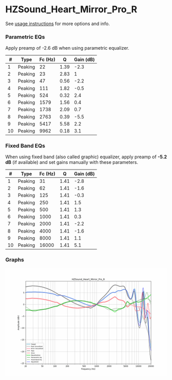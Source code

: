 # HZSound_Heart_Mirror_Pro_R
See [usage instructions](https://github.com/jaakkopasanen/AutoEq#usage) for more options and info.

### Parametric EQs
Apply preamp of -2.6 dB when using parametric equalizer.

|   # | Type    |   Fc (Hz) |    Q |   Gain (dB) |
|-----|---------|-----------|------|-------------|
|   1 | Peaking |        22 | 1.39 |        -2.3 |
|   2 | Peaking |        23 | 2.83 |         1   |
|   3 | Peaking |        47 | 0.56 |        -2.2 |
|   4 | Peaking |       111 | 1.82 |        -0.5 |
|   5 | Peaking |       524 | 0.32 |         2.4 |
|   6 | Peaking |      1579 | 1.56 |         0.4 |
|   7 | Peaking |      1738 | 2.09 |         0.7 |
|   8 | Peaking |      2763 | 0.39 |        -5.5 |
|   9 | Peaking |      5417 | 5.58 |         2.2 |
|  10 | Peaking |      9962 | 0.18 |         3.1 |

### Fixed Band EQs
When using fixed band (also called graphic) equalizer, apply preamp of **-5.2 dB** (if available) and set gains manually with these parameters.

|   # | Type    |   Fc (Hz) |    Q |   Gain (dB) |
|-----|---------|-----------|------|-------------|
|   1 | Peaking |        31 | 1.41 |        -2.8 |
|   2 | Peaking |        62 | 1.41 |        -1.6 |
|   3 | Peaking |       125 | 1.41 |        -0.3 |
|   4 | Peaking |       250 | 1.41 |         1.5 |
|   5 | Peaking |       500 | 1.41 |         1.3 |
|   6 | Peaking |      1000 | 1.41 |         0.3 |
|   7 | Peaking |      2000 | 1.41 |        -2.2 |
|   8 | Peaking |      4000 | 1.41 |        -1.6 |
|   9 | Peaking |      8000 | 1.41 |         1.1 |
|  10 | Peaking |     16000 | 1.41 |         5.1 |

### Graphs
![](./HZSound_Heart_Mirror_Pro_R.png)
